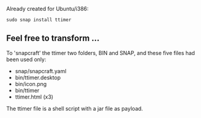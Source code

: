 
Already created for Ubuntu/i386: 
```
sudo snap install ttimer
```
Feel free to transform ... 
-------------------------------------------------------------- 


To 'snapcraft' the ttimer two folders, BIN and SNAP, 
and these five files had been used only: 
  - snap/snapcraft.yaml
  - bin/ttimer.desktop
  - bin/icon.png
  - bin/ttimer
  - ttimer.html (x3)

The ttimer file is a shell script with a jar file as payload. 

